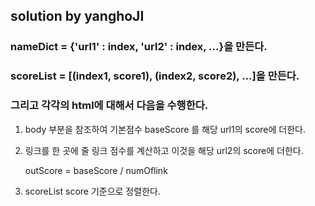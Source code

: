 ## solution by yanghoJI 

### nameDict = {'url1' : index, 'url2' : index, ...}을 만든다.
### scoreList = [(index1, score1), (index2, score2), ...]을 만든다.
### 그리고 각각의 html에 대해서 다음을 수행한다.

1. body 부분을 참조하여 기본점수 baseScore 를 해당 url1의 score에 더한다.

2. 링크를 한 곳에 줄 링크 점수를 계산하고 이것을 해당 url2의 score에 더한다. 
    
    outScore = baseScore / numOflink 
    

3. scoreList score 기준으로 정렬한다.